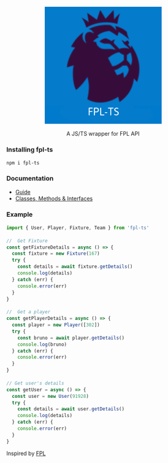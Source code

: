 <p align="center">
  <a href="https://roboflank.github.io/fpl-ts/api">
    <img src="https://raw.githubusercontent.com/roboflank/fpl-ts/build/website/static/img/fpl-ts.png">
  </a>
</p>

<p align="center">
  A JS/TS wrapper for FPL API
    <br>
</p>

### Installing fpl-ts

```
npm i fpl-ts
```

### Documentation

- [Guide](https://roboflank.github.io/fpl-ts/guide)
- [Classes, Methods & Interfaces](https://roboflank.github.io/fpl-ts/api/classes/index.fixture)

### Example

```js
import { User, Player, Fixture, Team } from 'fpl-ts'

//  Get Fixture
const getFixtureDetails = async () => {
  const fixture = new Fixture(167)
  try {
    const details = await fixture.getDetails()
    console.log(details)
  } catch (err) {
    console.error(err)
  }
}

//  Get a player
const getPlayerDetails = async () => {
  const player = new Player([302])
  try {
    const bruno = await player.getDetails()
    console.log(bruno)
  } catch (err) {
    console.error(err)
  }
}

// Get user's details
const getUser = async () => {
  const user = new User(91928)
  try {
    const details = await user.getDetails()
    console.log(details)
  } catch (err) {
    console.error(err)
  }
}
```

Inspired by [FPL](https://fpl.readthedocs.io/)

